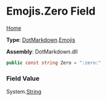# Emojis\.Zero Field

[Home](../../../README.md)

**Type**: [DotMarkdown](../../README.md)\.[Emojis](../README.md)

**Assembly**: DotMarkdown\.dll

```csharp
public const string Zero = ":zero:"
```

### Field Value

System\.[String](https://docs.microsoft.com/en-us/dotnet/api/system.string)